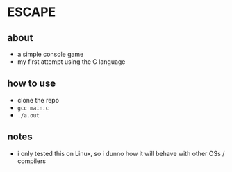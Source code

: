# ESCAPE

## about
* a simple console game
* my first attempt using the C language

## how to use
* clone the repo
* `gcc main.c`
* `./a.out`

## notes
* i only tested this on Linux, so i dunno how it will behave with other OSs / compilers